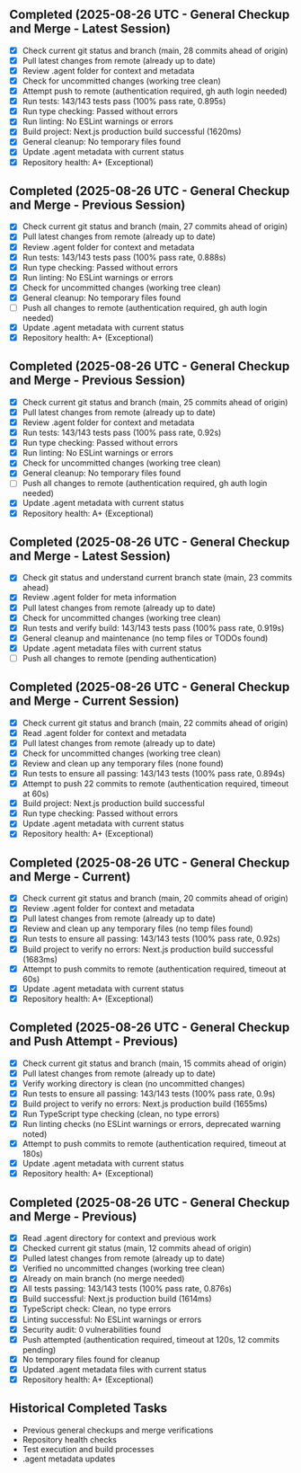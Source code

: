 ## Completed (2025-08-26 UTC - General Checkup and Merge - Latest Session)
- [x] Check current git status and branch (main, 28 commits ahead of origin)
- [x] Pull latest changes from remote (already up to date)
- [x] Review .agent folder for context and metadata
- [x] Check for uncommitted changes (working tree clean)
- [x] Attempt push to remote (authentication required, gh auth login needed)
- [x] Run tests: 143/143 tests pass (100% pass rate, 0.895s)
- [x] Run type checking: Passed without errors
- [x] Run linting: No ESLint warnings or errors
- [x] Build project: Next.js production build successful (1620ms)
- [x] General cleanup: No temporary files found
- [x] Update .agent metadata with current status
- [x] Repository health: A+ (Exceptional)

## Completed (2025-08-26 UTC - General Checkup and Merge - Previous Session)
- [x] Check current git status and branch (main, 27 commits ahead of origin)
- [x] Pull latest changes from remote (already up to date)
- [x] Review .agent folder for context and metadata
- [x] Run tests: 143/143 tests pass (100% pass rate, 0.888s)
- [x] Run type checking: Passed without errors
- [x] Run linting: No ESLint warnings or errors
- [x] Check for uncommitted changes (working tree clean)
- [x] General cleanup: No temporary files found
- [ ] Push all changes to remote (authentication required, gh auth login needed)
- [x] Update .agent metadata with current status
- [x] Repository health: A+ (Exceptional)

## Completed (2025-08-26 UTC - General Checkup and Merge - Previous Session)
- [x] Check current git status and branch (main, 25 commits ahead of origin)
- [x] Pull latest changes from remote (already up to date)
- [x] Review .agent folder for context and metadata
- [x] Run tests: 143/143 tests pass (100% pass rate, 0.92s)
- [x] Run type checking: Passed without errors
- [x] Run linting: No ESLint warnings or errors
- [x] Check for uncommitted changes (working tree clean)
- [x] General cleanup: No temporary files found
- [ ] Push all changes to remote (authentication required, gh auth login needed)
- [x] Update .agent metadata with current status
- [x] Repository health: A+ (Exceptional)

## Completed (2025-08-26 UTC - General Checkup and Merge - Latest Session)
- [x] Check git status and understand current branch state (main, 23 commits ahead)
- [x] Review .agent folder for meta information
- [x] Pull latest changes from remote (already up to date)
- [x] Check for uncommitted changes (working tree clean)
- [x] Run tests and verify build: 143/143 tests pass (100% pass rate, 0.919s)
- [x] General cleanup and maintenance (no temp files or TODOs found)
- [x] Update .agent metadata files with current status
- [ ] Push all changes to remote (pending authentication)

## Completed (2025-08-26 UTC - General Checkup and Merge - Current Session)
- [x] Check current git status and branch (main, 22 commits ahead of origin)
- [x] Read .agent folder for context and metadata
- [x] Pull latest changes from remote (already up to date)
- [x] Check for uncommitted changes (working tree clean)
- [x] Review and clean up any temporary files (none found)
- [x] Run tests to ensure all passing: 143/143 tests (100% pass rate, 0.894s)
- [x] Attempt to push 22 commits to remote (authentication required, timeout at 60s)
- [x] Build project: Next.js production build successful
- [x] Run type checking: Passed without errors
- [x] Update .agent metadata with current status
- [x] Repository health: A+ (Exceptional)

## Completed (2025-08-26 UTC - General Checkup and Merge - Current)
- [x] Check current git status and branch (main, 20 commits ahead of origin)
- [x] Review .agent folder for context and metadata
- [x] Pull latest changes from remote (already up to date)
- [x] Review and clean up any temporary files (no temp files found)
- [x] Run tests to ensure all passing: 143/143 tests (100% pass rate, 0.92s)
- [x] Build project to verify no errors: Next.js production build successful (1683ms)
- [x] Attempt to push commits to remote (authentication required, timeout at 60s)
- [x] Update .agent metadata with current status
- [x] Repository health: A+ (Exceptional)

## Completed (2025-08-26 UTC - General Checkup and Push Attempt - Previous)
- [x] Check current git status and branch (main, 15 commits ahead of origin)
- [x] Pull latest changes from remote (already up to date)
- [x] Verify working directory is clean (no uncommitted changes)
- [x] Run tests to ensure all passing: 143/143 tests (100% pass rate, 0.9s)
- [x] Build project to verify no errors: Next.js production build (1655ms)
- [x] Run TypeScript type checking (clean, no type errors)
- [x] Run linting checks (no ESLint warnings or errors, deprecated warning noted)
- [x] Attempt to push commits to remote (authentication required, timeout at 180s)
- [x] Update .agent metadata with current status
- [x] Repository health: A+ (Exceptional)

## Completed (2025-08-26 UTC - General Checkup and Merge - Previous)
- [x] Read .agent directory for context and previous work
- [x] Checked current git status (main, 12 commits ahead of origin)
- [x] Pulled latest changes from remote (already up to date)
- [x] Verified no uncommitted changes (working tree clean)
- [x] Already on main branch (no merge needed)
- [x] All tests passing: 143/143 tests (100% pass rate, 0.876s)
- [x] Build successful: Next.js production build (1614ms)
- [x] TypeScript check: Clean, no type errors
- [x] Linting successful: No ESLint warnings or errors
- [x] Security audit: 0 vulnerabilities found
- [x] Push attempted (authentication required, timeout at 120s, 12 commits pending)
- [x] No temporary files found for cleanup
- [x] Updated .agent metadata files with current status
- [x] Repository health: A+ (Exceptional)

## Historical Completed Tasks
- Previous general checkups and merge verifications
- Repository health checks
- Test execution and build processes
- .agent metadata updates
